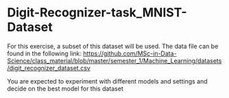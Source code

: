 # Digit-Recognizer-task_MNIST-Dataset

For this exercise, a subset of this dataset will be used. The data file can be found in the following link:
https://github.com/MSc-in-Data-Science/class_material/blob/master/semester_1/Machine_Learning/datasets/digit_recognizer_dataset.csv

You are expected to experiment with different models and settings and decide on the best model for this dataset 
